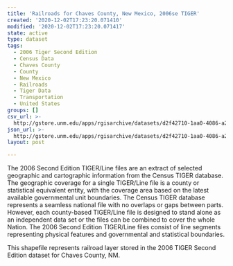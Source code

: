 ```yaml
---
title: 'Railroads for Chaves County, New Mexico, 2006se TIGER'
created: '2020-12-02T17:23:20.071410'
modified: '2020-12-02T17:23:20.071417'
state: active
type: dataset
tags:
  - 2006 Tiger Second Edition
  - Census Data
  - Chaves County
  - County
  - New Mexico
  - Railroads
  - Tiger Data
  - Transportation
  - United States
groups: []
csv_url: >-
  http://gstore.unm.edu/apps/rgisarchive/datasets/d2f42710-1aa0-4086-a294-14f8ab60186c/tgr2006se_chav_lkb.derived.csv
json_url: >-
  http://gstore.unm.edu/apps/rgisarchive/datasets/d2f42710-1aa0-4086-a294-14f8ab60186c/tgr2006se_chav_lkb.derived.json
layout: post

---
```

The 2006 Second Edition TIGER/Line files are an extract of selected geographic and cartographic information from the Census TIGER database.  The geographic coverage for a single TIGER/Line file is a county or statistical equivalent entity, with the coverage area based on the latest available governmental unit boundaries. The Census TIGER database represents a seamless national file with no overlaps or gaps between parts.  However, each county-based TIGER/Line file is designed to stand alone as an independent data set or the files can be combined to cover the whole Nation.  The 2006 Second Edition  TIGER/Line files consist of line segments representing physical features and governmental and statistical boundaries.  

This shapefile represents railroad layer stored in the 2006 TIGER Second Edition dataset for Chaves County, NM.
